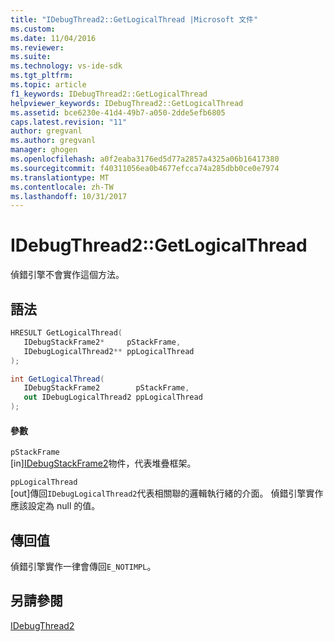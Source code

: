 ```yaml
---
title: "IDebugThread2::GetLogicalThread |Microsoft 文件"
ms.custom: 
ms.date: 11/04/2016
ms.reviewer: 
ms.suite: 
ms.technology: vs-ide-sdk
ms.tgt_pltfrm: 
ms.topic: article
f1_keywords: IDebugThread2::GetLogicalThread
helpviewer_keywords: IDebugThread2::GetLogicalThread
ms.assetid: bce6230e-41d4-49b7-a050-2dde5efb6805
caps.latest.revision: "11"
author: gregvanl
ms.author: gregvanl
manager: ghogen
ms.openlocfilehash: a0f2eaba3176ed5d77a2857a4325a06b16417380
ms.sourcegitcommit: f40311056ea0b4677efcca74a285dbb0ce0e7974
ms.translationtype: MT
ms.contentlocale: zh-TW
ms.lasthandoff: 10/31/2017
---
```

# <a name="idebugthread2getlogicalthread"></a>IDebugThread2::GetLogicalThread
偵錯引擎不會實作這個方法。  
  
## <a name="syntax"></a>語法  
  
```cpp  
HRESULT GetLogicalThread(   
   IDebugStackFrame2*     pStackFrame,  
   IDebugLogicalThread2** ppLogicalThread  
);  
```  
  
```csharp  
int GetLogicalThread(   
   IDebugStackFrame2        pStackFrame,  
   out IDebugLogicalThread2 ppLogicalThread  
);  
```  
  
#### <a name="parameters"></a>參數  
 `pStackFrame`  
 [in][IDebugStackFrame2](../../../extensibility/debugger/reference/idebugstackframe2.md)物件，代表堆疊框架。  
  
 `ppLogicalThread`  
 [out]傳回`IDebugLogicalThread2`代表相關聯的邏輯執行緒的介面。 偵錯引擎實作應該設定為 null 的值。  
  
## <a name="return-value"></a>傳回值  
 偵錯引擎實作一律會傳回`E_NOTIMPL`。  
  
## <a name="see-also"></a>另請參閱  
 [IDebugThread2](../../../extensibility/debugger/reference/idebugthread2.md)